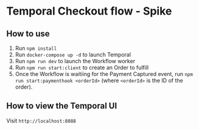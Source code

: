 # Temporal Checkout flow - Spike

## How to use

1. Run `npm install`
2. Run `docker-compose up -d` to launch Temporal
3. Run `npm run dev` to launch the Workflow worker
4. Run `npm run start:client` to create an Order to fulfill
5. Once the Workflow is waitiing for the Payment Captured event, run `npm run start:paymenthook <orderId>` (where `<orderId>` is the ID of the order).

## How to view the Temporal UI

Visit `http://localhost:8088`

